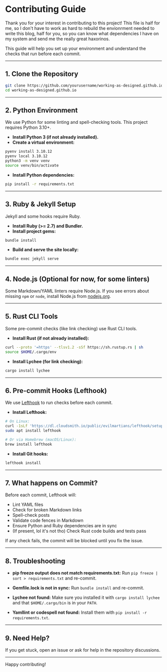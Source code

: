 # Contributing Guide

Thank you for your interest in contributing to this project! This file is half for me, so I don't have to work as hard to rebuild the envionrment needed to write this blog, half for you, so you can know what dependencies I have on my system and send me the really great haxorinos.

This guide will help you set up your environment and understand the checks that run before each commit.

---

## 1. Clone the Repository

```bash
git clone https://github.com/yourusername/working-as-designed.github.io.git
cd working-as-designed.github.io
```

---

## 2. Python Environment
We use Python for some linting and spell-checking tools. This project requires Python 3.10+.

- **Install Python 3 (if not already installed).**
- **Create a virtual environment:**
```bash
pyenv install 3.10.12
pyenv local 3.10.12
python3 -m venv venv
source venv/bin/activate
```

- **Install Python dependencies:**
```bash
pip install -r requirements.txt
```

---

## 3. Ruby & Jekyll Setup
Jekyll and some hooks require Ruby.

- **Install Ruby (>= 2.7) and Bundler.**
- **Install project gems:**
```bash
bundle install
```

- **Build and serve the site locally:**
```bash
bundle exec jekyll serve
```

---
## 4. Node.js (Optional for now, for some linters)
Some Markdown/YAML linters require Node.js.
If you see errors about missing `npm` or `node`, install Node.js from [nodejs.org](https://nodejs.org/).

---
## 5. Rust CLI Tools
Some pre-commit checks (like link checking) use Rust CLI tools.

- **Install Rust (if not already installed):**
```bash
curl --proto '=https' --tlsv1.2 -sSf https://sh.rustup.rs | sh
source $HOME/.cargo/env
```

- **Install Lychee (for link checking):**
```bash
cargo install lychee
```

---
## 6. Pre-commit Hooks (Lefthook)
We use [Lefthook](https://github.com/evilmartians/lefthook) to run checks before each commit.

- **Install Lefthook:**
```bash
# On Linux:
curl -1sLf 'https://dl.cloudsmith.io/public/evilmartians/lefthook/setup.deb.sh' | sudo -E bash
sudo apt install lefthook

# Or via Homebrew (macOS/Linux):
brew install lefthook
```

- **Install Git hooks:**
```bash
lefthook install
```

---
## 7. What happens on Commit?
Before each commit, Lefthook will:

- Lint YAML files
- Check for broken Markdown links
- Spell-check posts
- Validate code fences in Markdown
- Ensure Python and Ruby dependencies are in sync
- (If present, lol it's not tho) Check Rust code builds and tests pass

If any check fails, the commit will be blocked until you fix the issue.

---
## 8. Troubleshooting
- **pip freeze output does not match requirements.txt:**
Run `pip freeze | sort > requirements.txt` and re-commit.

- **Gemfile.lock is not in sync:**
Run `bundle install` and re-commit.

- **Lychee not found:**
Make sure you installed it with `cargo install lychee` and that `$HOME/.cargo/bin` is in your `PATH`.

- **Yamllint or codespell not found:**
Install them with `pip install -r requirements.txt`.

---

## 9. Need Help?
If you get stuck, open an issue or ask for help in the repository discussions.

---

Happy contributing!